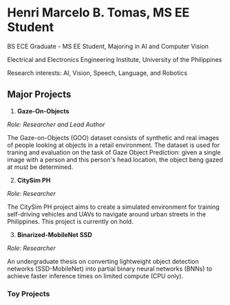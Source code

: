 # Henri Marcelo B. Tomas, MS EE Student
BS ECE Graduate - MS EE Student, Majoring in AI and Computer Vision

Electrical and Electronics Engineering Institute, University of the Philippines

Research interests: AI, Vision, Speech, Language, and Robotics

## Major Projects
1. **Gaze-On-Objects**

_Role: Researcher and Lead Author_

The Gaze-on-Objects (GOO) dataset consists of synthetic and real images of people looking at objects in a retail environment. The dataset is used for traning and evaluation on the task of Gaze Object Prediction: given a single image with a person and this person's head location, the object beng gazed at must be determined. 

2. **CitySim PH**

_Role: Researcher_

The CitySim PH project aims to create a simulated environment for training self-driving vehicles and UAVs to navigate around urban streets in the Philippines. This project is currently on hold. 

3. **Binarized-MobileNet SSD**

_Role: Researcher_

An undergraduate thesis on converting lightweight object detection networks (SSD-MobileNet) into partial binary neural networks (BNNs) to achieve faster inference times on limited compute (CPU only). 

### Toy Projects
